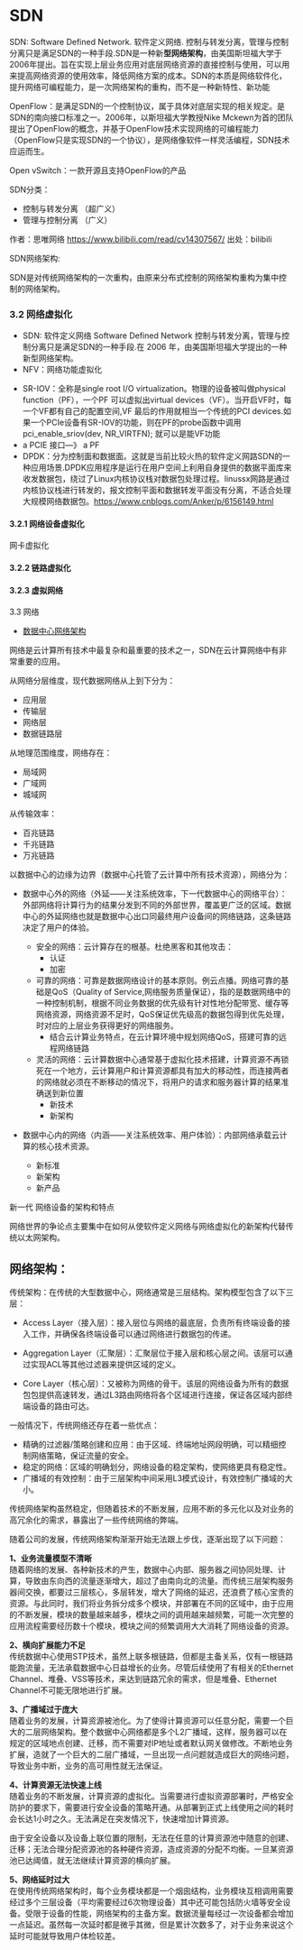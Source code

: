 # SDN

SDN: Software Defined Network. 软件定义网络. 控制与转发分离，管理与控制分离只是满足SDN的一种手段.SDN是一种新**型网络架构**，由美国斯坦福大学于2006年提出。旨在实现上层业务应用对底层网络资源的直接控制与使用，可以用来提高网络资源的使用效率，降低网络方案的成本。SDN的本质是网络软件化，提升网络可编程能力，是一次网络架构的重构，而不是一种新特性、新功能 

OpenFlow：是满足SDN的一个控制协议，属于具体对底层实现的相关规定。是SDN的南向接口标准之一。2006年，以斯坦福大学教授Nike Mckewn为首的团队提出了OpenFlow的概念，并基于OpenFlow技术实现网络的可编程能力（OpenFlow只是实现SDN的一个协议），是网络像软件一样灵活编程，SDN技术应运而生。 

Open vSwitch：一款开源且支持OpenFlow的产品

SDN分类：
* 控制与转发分离 （超广义）
* 管理与控制分离 （广义）

 作者：思唯网络 https://www.bilibili.com/read/cv14307567/ 出处：bilibili

SDN网络架构:

SDN是对传统网络架构的一次重构，由原来分布式控制的网络架构重构为集中控制的网络架构。





### 3.2 网络虚拟化



* SDN: 软件定义网络 Software Defined Network 控制与转发分离，管理与控制分离只是满足SDN的一种手段.在 2006 年，由美国斯坦福大学提出的一种新型网络架构。
* NFV：网络功能虚拟化

- SR-IOV：全称是single root I/O virtualization。物理的设备被叫做physical function（PF），一个PF 可以虚拟出virtual devices（VF）。当开启VF时，每一个VF都有自己的配置空间,VF 最后的作用就相当一个传统的PCI devices.如果一个PCIe设备有SR-IOV的功能，则在PF的probe函数中调用pci_enable_sriov(dev, NR_VIRTFN); 就可以是能VF功能
- a PCIE 接口—》 a PF
- DPDK：分为控制面和数据面。这就是当前比较火热的软件定义网路SDN的一种应用场景.DPDK应用程序是运行在用户空间上利用自身提供的数据平面库来收发数据包，绕过了Linux内核协议栈对数据包处理过程。linussx网路是通过内核协议栈进行转发的，报文控制平面和数据转发平面没有分离，不适合处理大规模网络数据包。https://www.cnblogs.com/Anker/p/6156149.html

#### 3.2.1 网络设备虚拟化

网卡虚拟化

#### 3.2.2 链路虚拟化

#### 3.2.3 虚拟网络





3.3 网络

* [数据中心网络架构](数据中心网络架构.md)



网络是云计算所有技术中最复杂和最重要的技术之一，SDN在云计算网络中有非常重要的应用。

从网络分层维度，现代数据网络从上到下分为：

* 应用层
* 传输层
* 网络层
* 数据链路层

从地理范围维度，网络存在：

* 局域网
* 广域网
* 城域网

从传输效率：

* 百兆链路
* 千兆链路
* 万兆链路

以数据中心的边缘为边界（数据中心托管了云计算中所有技术资源），网络分为：

* 数据中心外的网络（外延——关注系统效率，下一代数据中心的网络平台）： 外部网络将计算行为的结果分发到不同的外部世界，覆盖更广泛的区域。数据中心的外延网络也就是数据中心出口同最终用户设备间的网络链路，这条链路决定了用户的体验。
  * 安全的网络：云计算存在的根基。杜绝黑客和其他攻击：
    * 认证
    * 加密
  * 可靠的网络：可靠是数据网络设计的基本原则。例云点播。网络可靠的基础是QoS（Quality of Service,网络服务质量保证），指的是数据网络中的一种控制机制，根据不同业务数据的优先级有针对性地分配带宽、缓存等网络资源，网络资源不足时，QoS保证优先级高的数据包得到优先处理，时对应的上层业务获得更好的网络服务。
    * 结合云计算业务特点，在云计算环境中规划网络QoS，搭建可靠的远程网络链路
  * 灵活的网络：云计算数据中心通常基于虚拟化技术搭建，计算资源不再锁死在一个地方，云计算用户和计算资源都具有加大的移动性，而连接两者的网络就必须在不断移动的情况下，将用户的请求和服务器计算的结果准确送到新位置
    * 新技术
    * 新架构

* 数据中心内的网络（内涵——关注系统效率、用户体验）：内部网络承载云计算的核心技术资源。
  * 新标准
  * 新架构
  * 新产品

新一代 网络设备的架构和特点

网络世界的争论点主要集中在如何从使软件定义网络与网络虚拟化的新架构代替传统以太网架构。

## 网络架构：

传统架构：在传统的大型数据中心，网络通常是三层结构。架构模型包含了以下三层：

* Access Layer（接入层）：接入层位与网络的最底层，负责所有终端设备的接入工作，并确保各终端设备可以通过网络进行数据包的传递。

* Aggregation Layer（汇聚层）：汇聚层位于接入层和核心层之间。该层可以通过实现ACL等其他过滤器来提供区域的定义。
* Core Layer（核心层）：又被称为网络的骨干。该层的网络设备为所有的数据包包提供高速转发，通过L3路由网络将各个区域进行连接，保证各区域内部终端设备的路由可达。

一般情况下，传统网络还存在着一些优点：

* 精确的过滤器/策略创建和应用：由于区域、终端地址网段明确，可以精细控制网络策略，保证流量的安全。
* 稳定的网络：区域的明确划分，网络设备的稳定架构，使网络更具有稳定性。
* 广播域的有效控制：由于三层架构中间采用L3模式设计，有效控制广播域的大小。

传统网络架构虽然稳定，但随着技术的不断发展，应用不断的多元化以及对业务的高冗余化的需求，暴露出了一些传统网络的弊端。

随着公司的发展，传统网络架构渐渐开始无法跟上步伐，逐渐出现了以下问题：

**1、业务流量模型不清晰**  
随着网络的发展、各种新技术的产生，数据中心内部、服务器之间协同处理、计算，导致由东向西的流量逐渐增大，超过了由南向北的流量。而传统三层架构服务器间交换，都要过三层核心，多层转发，增大了网络的延迟，还浪费了核心宝贵的资源。与此同时，我们将业务拆分成多个模块，并部署在不同的区域中，由于应用的不断发展，模块的数量越来越多，模块之间的调用越来越频繁，可能一次完整的应用流程需要经历数十个模块，模块之间的频繁调用大大消耗了网络设备的资源。

**2、横向扩展能力不足**  
传统数据中心使用STP技术，虽然上联多根链路，但都是主备关系，仅有一根链路能跑流量，无法承载数据中心日益增长的业务。尽管后续使用了有相关的Ethernet Channel、堆叠、VSS等技术，来达到链路冗余的需求，但是堆叠、Ethernet Channel不可能无限地进行扩展。

**3、广播域过于庞大**  
随着业务的发展，计算资源被池化。为了使得计算资源可以任意分配，需要一个巨大的二层网络架构。整个数据中心网络都是多个L2广播域，这样，服务器可以在规定的区域地点创建、迁移，而不需要对IP地址或者默认网关做修改。不断地业务扩展，造就了一个巨大的二层广播域，一旦出现一点问题就造成巨大的网络问题，导致业务中断，业务的高可用性就无法保证。

**4、计算资源无法快速上线**  
随着业务的不断发展，计算资源的虚拟化。当需要进行虚拟资源部署时，严格安全防护的要求下，需要进行安全设备的策略开通。从部署到正式上线使用之间的耗时会长达1小时之久。无法满足在突发情况下，快速增加计算资源。

由于安全设备以及设备上联位置的限制，无法在任意的计算资源池中随意的创建、迁移；无法合理分配资源池的各种硬件资源，造成资源的分配不均衡。一旦某资源池已达阈值，就无法继续计算资源的横向扩展。

**5、网络延时过大**  
在使用传统网络架构时，每个业务模块都是一个烟囱结构，业务模块互相调用需要经过多个三层设备（平均需要经过6次物理设备）其中还可能包括防火墙等安全设备。受限于设备的性能，网络架构的主备方案。数据流量每经过一次设备都会增加一点延迟。虽然每一次延时都是微乎其微，但是累计次数多了，对于业务来说这个延时可能就导致用户体检较差。

